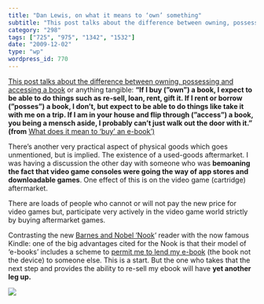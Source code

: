 ```yaml
---
title: "Dan Lewis, on what it means to ‘own’ something"
subtitle: "This post talks about the difference between owning, possessing and accessing a book"
category: "298"
tags: ["725", "975", "1342", "1532"]
date: "2009-12-02"
type: "wp"
wordpress_id: 770
---
```

[This post talks about the difference between owning, possessing and accessing a book](http://dlewis.net/2009/12/01/what-does-it-mean-to-buy-an-e-book/) or anything tangible:
**“If I buy (”own”) a book, I expect to be able to do things such as re-sell, loan, rent, gift it. If I rent or borrow (”posses”) a book, I don’t, but expect to be able to do things like take it with me on a trip. If I am in your house and flip through (”access”) a book, you being a mensch aside, I probably can’t just walk out the door with it.” (from** [What does it mean to ‘buy’ an e-book’)](http://dlewis.net/2009/12/01/what-does-it-mean-to-buy-an-e-book/)

There’s another very practical aspect of physical goods which goes unmentioned, but is implied. The existence of a used-goods aftermarket. I was having a discussion the other day with someone who was **bemoaning the fact that video game consoles were going the way of app stores and downloadable games**. One effect of this is on the video game (cartridge) aftermarket. 

There are loads of people who cannot or will not pay the new price for video games but, participate very actively in the video game world strictly by buying aftermarket games. 

Contrasting the new [Barnes and Nobel ‘Nook](http://www.barnesandnoble.com/nook/)‘ reader with the now famous Kindle: one of the big advantages cited for the Nook is that their model of ‘e-books’ includes a scheme to [permit me to lend my e-book](http://trueslant.com/nickobourn/2009/10/23/the-nook-and-borrowing-digital-books/) (the book not the device) to someone else. This is a start. But the one who takes that the next step and provides the ability to re-sell my ebook will have **yet another leg up.**

![](https://i0.wp.com/img.zemanta.com/pixy.gif?w=584)